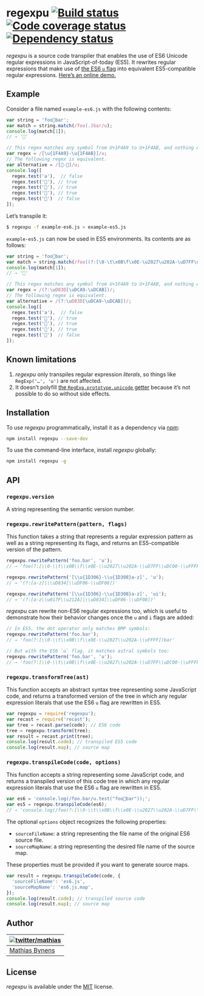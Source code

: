 # regexpu [![Build status](https://travis-ci.org/mathiasbynens/regexpu.svg?branch=master)](https://travis-ci.org/mathiasbynens/regexpu) [![Code coverage status](http://img.shields.io/coveralls/mathiasbynens/regexpu/master.svg)](https://coveralls.io/r/mathiasbynens/regexpu) [![Dependency status](https://gemnasium.com/mathiasbynens/regexpu.svg)](https://gemnasium.com/mathiasbynens/regexpu)

_regexpu_ is a source code transpiler that enables the use of ES6 Unicode regular expressions in JavaScript-of-today (ES5). It rewrites regular expressions that make use of [the ES6 `u` flag](https://mathiasbynens.be/notes/es6-unicode-regex) into equivalent ES5-compatible regular expressions. [Here’s an online demo.](https://mothereff.in/regexpu)

## Example

Consider a file named `example-es6.js` with the following contents:

```js
var string = 'foo💩bar';
var match = string.match(/foo(.)bar/u);
console.log(match[1]);
// → '💩'

// This regex matches any symbol from U+1F4A9 to U+1F4AB, and nothing else.
var regex = /[\u{1F4A9}-\u{1F4AB}]/u;
// The following regex is equivalent.
var alternative = /[💩-💫]/u;
console.log([
  regex.test('a'),  // false
  regex.test('💩'), // true
  regex.test('💪'), // true
  regex.test('💫'), // true
  regex.test('💬')  // false
]);
```

Let’s transpile it:

```bash
$ regexpu -f example-es6.js > example-es5.js
```

`example-es5.js` can now be used in ES5 environments. Its contents are as follows:

```js
var string = 'foo💩bar';
var match = string.match(/foo((?:[\0-\t\x0B\f\x0E-\u2027\u202A-\uD7FF\uDC00-\uFFFF]|[\uD800-\uDBFF][\uDC00-\uDFFF]|[\uD800-\uDBFF]))bar/);
console.log(match[1]);
// → '💩'

// This regex matches any symbol from U+1F4A9 to U+1F4AB, and nothing else.
var regex = /(?:\uD83D[\uDCA9-\uDCAB])/;
// The following regex is equivalent.
var alternative = /(?:\uD83D[\uDCA9-\uDCAB])/;
console.log([
  regex.test('a'),  // false
  regex.test('💩'), // true
  regex.test('💪'), // true
  regex.test('💫'), // true
  regex.test('💬')  // false
]);
```

## Known limitations

1. _regexpu_ only transpiles regular expression _literals_, so things like `RegExp('…', 'u')` are not affected.
2. It doesn’t polyfill [the `RegExp.prototype.unicode` getter](https://mths.be/es6#sec-get-regexp.prototype.unicode) because it’s not possible to do so without side effects.

## Installation

To use _regexpu_ programmatically, install it as a dependency via [npm](http://npmjs.org/):

```bash
npm install regexpu --save-dev
```

To use the command-line interface, install _regexpu_ globally:

```bash
npm install regexpu -g
```

## API

### `regexpu.version`

A string representing the semantic version number.

### `regexpu.rewritePattern(pattern, flags)`

This function takes a string that represents a regular expression pattern as well as a string representing its flags, and returns an ES5-compatible version of the pattern.

```js
regexpu.rewritePattern('foo.bar', 'u');
// → 'foo(?:[\\0-\\t\\x0B\\f\\x0E-\\u2027\\u202A-\\uD7FF\\uDC00-\\uFFFF]|[\\uD800-\\uDBFF][\\uDC00-\\uDFFF]|[\\uD800-\\uDBFF])bar'

regexpu.rewritePattern('[\\u{1D306}-\\u{1D308}a-z]', 'u');
// → '(?:[a-z]|\\uD834[\\uDF06-\\uDF08])'

regexpu.rewritePattern('[\\u{1D306}-\\u{1D308}a-z]', 'ui');
// → '(?:[a-z\\u017F\\u212A]|\\uD834[\\uDF06-\\uDF08])'
```

_regexpu_ can rewrite non-ES6 regular expressions too, which is useful to demonstrate how their behavior changes once the `u` and `i` flags are added:

```js
// In ES5, the dot operator only matches BMP symbols:
regexpu.rewritePattern('foo.bar');
// → 'foo(?:[\\0-\\t\\x0B\\f\\x0E-\\u2027\\u202A-\\uFFFF])bar'

// But with the ES6 `u` flag, it matches astral symbols too:
regexpu.rewritePattern('foo.bar', 'u');
// → 'foo(?:[\\0-\\t\\x0B\\f\\x0E-\\u2027\\u202A-\\uD7FF\\uDC00-\\uFFFF]|[\\uD800-\\uDBFF][\\uDC00-\\uDFFF]|[\\uD800-\\uDBFF])bar'
```

### `regexpu.transformTree(ast)`

This function accepts an abstract syntax tree representing some JavaScript code, and returns a transformed version of the tree in which any regular expression literals that use the ES6 `u` flag are rewritten in ES5.

```js
var regexpu = require('regexpu');
var recast = require('recast');
var tree = recast.parse(code); // ES6 code
tree = regexpu.transform(tree);
var result = recast.print(tree);
console.log(result.code); // transpiled ES5 code
console.log(result.map); // source map
```

### `regexpu.transpileCode(code, options)`

This function accepts a string representing some JavaScript code, and returns a transpiled version of this code tree in which any regular expression literals that use the ES6 `u` flag are rewritten in ES5.

```js
var es6 = 'console.log(/foo.bar/u.test("foo💩bar"));';
var es5 = regexpu.transpileCode(es6);
// → 'console.log(/foo(?:[\\0-\\t\\x0B\\f\\x0E-\\u2027\\u202A-\\uD7FF\\uDC00-\\uFFFF]|[\\uD800-\\uDBFF][\\uDC00-\\uDFFF]|[\\uD800-\\uDBFF])bar/.test("foo💩bar"));'
```

The optional `options` object recognizes the following properties:

* `sourceFileName`: a string representing the file name of the original ES6 source file.
* `sourceMapName`: a string representing the desired file name of the source map.

These properties must be provided if you want to generate source maps.

```js
var result = regexpu.transpileCode(code, {
  'sourceFileName': 'es6.js',
  'sourceMapName': 'es6.js.map',
});
console.log(result.code); // transpiled source code
console.log(result.map); // source map
```

## Author

| [![twitter/mathias](https://gravatar.com/avatar/24e08a9ea84deb17ae121074d0f17125?s=70)](https://twitter.com/mathias "Follow @mathias on Twitter") |
|---|
| [Mathias Bynens](https://mathiasbynens.be/) |

## License

_regexpu_ is available under the [MIT](https://mths.be/mit) license.
